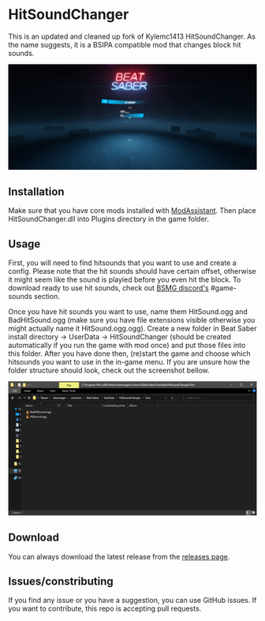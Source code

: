# HitSoundChanger
This is an updated and cleaned up fork of Kylemc1413 HitSoundChanger. As the name suggests, it is a BSIPA compatible mod that changes block hit sounds. 

![screenshot](screenshot.png)

## Installation
Make sure that you have core mods installed with [ModAssistant](https://github.com/Assistant/ModAssistant). Then place HitSoundChanger.dll into Plugins directory in the game folder.

## Usage
First, you will need to find hitsounds that you want to use and create a config. Please note that the hit sounds should have certain offset, otherwise it might seem like the sound is playied before you even hit the block. To download ready to use hit sounds, check out [BSMG discord's](https://discord.gg/beatsabermods) #game-sounds section.

Once you have hit sounds you want to use, name them HitSound.ogg and BadHitSound.ogg (make sure you have file extensions visible otherwise you might actually name it HitSound.ogg.ogg). Create a new folder in Beat Saber install directory -> UserData -> HitSoundChanger (should be created automatically if you run the game with mod once) and put those files into this folder. After you have done then, (re)start the game and choose which hitsounds you want to use in the in-game menu. If you are unsure how the folder structure should look, check out the screenshot bellow.

![folder](folder.png)

## Download
You can always download the latest release from the [releases page](https://github.com/SamuelTulach/HitSoundChanger/releases).

## Issues/constributing
If you find any issue or you have a suggestion, you can use GitHub issues. If you want to contribute, this repo is accepting pull requests.